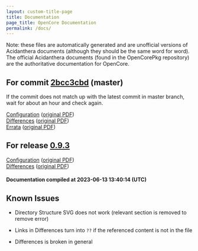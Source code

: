 ```yaml
---
layout: custom-title-page
title: Documentation
page_title: OpenCore Documentation
permalink: /docs/
---
```

Note: these files are automatically generated and are unofficial versions of Acidanthera documents (although they should be the same word for word). The official Acidanthera documents (found in the OpenCorePkg repository) are the authoritative documentation for OpenCore.

## For commit [2bcc3cbd](https://github.com/acidanthera/OpenCorePkg/tree/2bcc3cbd7ffeac7d3a05c4bdf3d8b1866be4f08c) (master)

If the commit does not match up with the latest commit in master branch, wait for about an hour and check again.

[Configuration](latest/Configuration.html) ([original PDF](https://github.com/acidanthera/OpenCorePkg/blob/2bcc3cbd7ffeac7d3a05c4bdf3d8b1866be4f08c/Docs/Configuration.pdf))
<br>
[Differences](latest/Differences.html) ([original PDF](https://github.com/acidanthera/OpenCorePkg/blob/2bcc3cbd7ffeac7d3a05c4bdf3d8b1866be4f08c/Docs/Differences/Differences.pdf))
<br>
[Errata](latest/Errata.html) ([original PDF](https://github.com/acidanthera/OpenCorePkg/blob/2bcc3cbd7ffeac7d3a05c4bdf3d8b1866be4f08c/Docs/Errata/Errata.pdf))

## For release [0.9.3](https://github.com/acidanthera/OpenCorePkg/tree/0.9.3)

[Configuration](release/Configuration.html) ([original PDF](https://github.com/acidanthera/OpenCorePkg/blob/0.9.3/Docs/Configuration.pdf))
<br>
[Differences](release/Differences.html) ([original PDF](https://github.com/acidanthera/OpenCorePkg/blob/0.9.3/Docs/Differences/Differences.pdf))

#### Documentation compiled at 2023-06-13 13:40:14 (UTC)

## Known Issues

* Directory Structure SVG does not work (relevant section is removed to remove error)

* Links in Differences turn into `??` if the referenced content is not in the file

* Differences is broken in general
